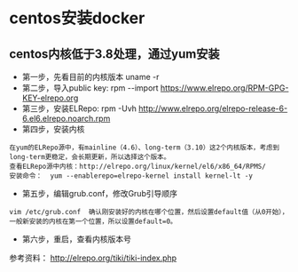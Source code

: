 # centos安装docker

## centos内核低于3.8处理，通过yum安装

* 第一步，先看目前的内核版本 uname -r
* 第二步，导入public key:  rpm --import https://www.elrepo.org/RPM-GPG-KEY-elrepo.org
* 第三步，安装ELRepo: rpm -Uvh http://www.elrepo.org/elrepo-release-6-6.el6.elrepo.noarch.rpm  
* 第四步，安装内核
```
在yum的ELRepo源中，有mainline（4.6）、long-term（3.10）这2个内核版本，考虑到long-term更稳定，会长期更新，所以选择这个版本。
查看ELRepo源中内核：http://elrepo.org/linux/kernel/el6/x86_64/RPMS/
安装命令：  yum --enablerepo=elrepo-kernel install kernel-lt -y
```

* 第五步，编辑grub.conf，修改Grub引导顺序
```
vim /etc/grub.conf  确认刚安装好的内核在哪个位置，然后设置default值（从0开始），一般新安装的内核在第一个位置，所以设置default=0。
```

* 第六步，重启，查看内核版本号

参考资料：
http://elrepo.org/tiki/tiki-index.php